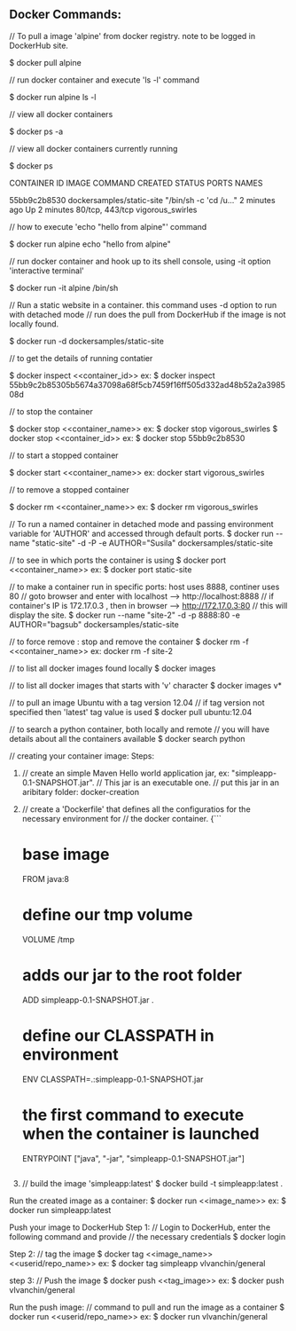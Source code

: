 Docker Commands:
---------------

// To pull a image 'alpine' from docker registry.  note to be logged in DockerHub site.

$ docker pull alpine

// run docker container and execute 'ls -l' command

$ docker run alpine ls -l

// view all docker containers

$ docker ps -a

// view all docker containers currently running

$ docker ps

CONTAINER ID        IMAGE                       COMMAND                  CREATED             STATUS              PORTS               NAMES

55bb9c2b8530        dockersamples/static-site   "/bin/sh -c 'cd /u..."   2 minutes ago       Up 2 minutes        80/tcp, 443/tcp     vigorous_swirles


// how to execute 'echo "hello from alpine"' command

$ docker run alpine echo "hello from alpine"

// run docker container and hook up to its shell console, using -it option 'interactive terminal'

$ docker run -it alpine /bin/sh

// Run a static website in a container. this command uses -d option to run with detached mode
// run does the pull from DockerHub if the image is not locally found.

$ docker run -d dockersamples/static-site

// to get the details of running contatier

$ docker inspect <<container_id>>
ex: $ docker inspect 55bb9c2b85305b5674a37098a68f5cb7459f16ff505d332ad48b52a2a398508d

// to stop the container

$ docker stop <<container_name>>
ex: $ docker stop vigorous_swirles
$ docker stop <<container_id>>
ex: $ docker stop  55bb9c2b8530

// to start a stopped container

$ docker start <<container_name>>
ex: docker start vigorous_swirles

// to remove a stopped container

$ docker rm <<container_name>>
ex: $ docker rm vigorous_swirles

// To run a named container in detached mode and passing environment variable for 'AUTHOR' and accessed through default ports.
$ docker run --name "static-site" -d -P -e AUTHOR="Susila" dockersamples/static-site

// to see in which ports the container is using
$ docker port <<container_name>>
ex: $ docker port static-site

// to make a container run in specific ports: host uses 8888, continer uses 80
// goto browser and enter with localhost --> http://localhost:8888
// if container's IP is 172.17.0.3 , then in browser --> http://172.17.0.3:80
// this will display the site.
$ docker run --name "site-2" -d -p 8888:80 -e AUTHOR="bagsub" dockersamples/static-site

// to force remove : stop and remove the container
$ docker rm -f <<container_name>>
ex: docker rm -f site-2

// to list all docker images found locally
$ docker images

// to list all docker images that starts with 'v' character
$ docker images v*

// to pull an image Ubuntu with a tag version 12.04
// if tag version not specified then 'latest' tag value is used
$ docker pull ubuntu:12.04

// to search a python container, both locally and remote
// you will have details about all the containers available
$ docker search python

// creating your container image:
Steps:

1. // create an simple Maven Hello world application jar, ex: "simpleapp-0.1-SNAPSHOT.jar".
   // This jar is an executable one.
   // put this jar in an aribitary folder: docker-creation

2. // create a 'Dockerfile' that defines all the configuratios for the necessary environment for
   // the docker container.
   {```
     # base image
     FROM java:8

     # define our tmp volume
     VOLUME /tmp

     # adds our jar to the root folder
     ADD simpleapp-0.1-SNAPSHOT.jar .

     # define our CLASSPATH in environment
     ENV CLASSPATH=.:simpleapp-0.1-SNAPSHOT.jar

     # the first command to execute when the container is launched
     ENTRYPOINT ["java", "-jar", "simpleapp-0.1-SNAPSHOT.jar"]
   ```}

3. // build the image 'simpleapp:latest'
$ docker build -t simpleapp:latest .

Run the created image as a container:
$ docker run <<image_name>>
ex: $ docker run simpleapp:latest

Push your image to DockerHub
Step 1: 
// Login to DockerHub, enter the following command and provide
// the necessary credentials
$ docker login

Step 2:
// tag the image
$ docker tag <<image_name>> <<userid/repo_name>>
ex: $ docker tag simpleapp vlvanchin/general

step 3:
// Push the image
$ docker push <<tag_image>>
ex: $ docker push vlvanchin/general

Run the push image:
// command to pull and run the image as a container
$ docker run <<userid/repo_name>>
ex: $ docker run vlvanchin/general
